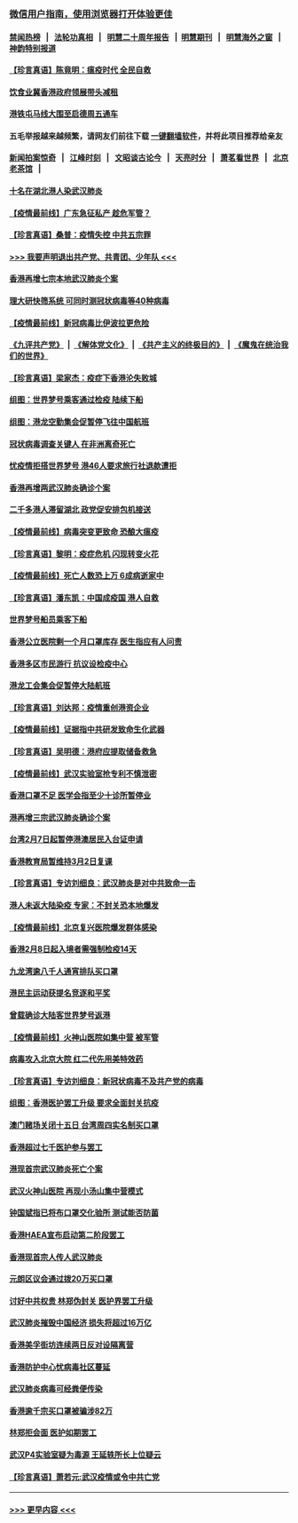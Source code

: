 ### [微信用户指南，使用浏览器打开体验更佳](https://github.com/gfw-breaker/banned-news1/blob/master/indexes/wechat-guide.md?t=0)
#### [禁闻热榜](热点新闻.md?t=0)  &nbsp;&nbsp;|&nbsp;&nbsp; [法轮功真相](https://github.com/gfw-breaker/truth/blob/master/README.md?t=0) &nbsp;&nbsp;|&nbsp;&nbsp; [明慧二十周年报告](https://github.com/gfw-breaker/mh-reports/blob/master/README.md?t=0) &nbsp;&nbsp;|&nbsp;&nbsp;[明慧期刊](https://github.com/gfw-breaker/mh-qikan) &nbsp;&nbsp;|&nbsp;&nbsp; [明慧海外之窗](https://github.com/gfw-breaker/mh-news/blob/master/README.md?t=0) &nbsp;&nbsp;|&nbsp;&nbsp; [神韵特别报道](https://github.com/gfw-breaker/mh-news/blob/master/shenyun.md?t=0)
#### [【珍言真语】陈竟明：瘟疫时代 全民自救](../pages/nsc415/n11866765.md?t=02140455) 
#### [饮食业冀香港政府领展带头减租](../pages/nsc415/n11864876.md?t=02140455) 
#### [港铁屯马线大围至启德周五通车](../pages/nsc415/n11864842.md?t=02140455) 
#### 五毛举报越来越频繁，请网友们前往下载 [一键翻墙软件](https://github.com/gfw-breaker/ssr-accounts)，并将此项目推荐给亲友
#### [新闻拍案惊奇](https://github.com/gfw-breaker/banned-news1/blob/master/pages/link4.md) &nbsp;&nbsp;|&nbsp;&nbsp; [江峰时刻](https://github.com/gfw-breaker/banned-news1/blob/master/pages/link4.md) &nbsp;&nbsp;|&nbsp;&nbsp; [文昭谈古论今](https://github.com/gfw-breaker/banned-news1/blob/master/pages/link4.md) &nbsp;&nbsp;|&nbsp;&nbsp; [天亮时分](https://github.com/gfw-breaker/banned-news1/blob/master/pages/link4.md) &nbsp;&nbsp;|&nbsp;&nbsp; [萧茗看世界](https://github.com/gfw-breaker/banned-news1/blob/master/pages/link4.md) &nbsp;&nbsp;|&nbsp;&nbsp; [北京老茶馆](https://github.com/gfw-breaker/banned-news1/blob/master/pages/link4.md) &nbsp;&nbsp;|&nbsp;&nbsp; 
#### [十名在湖北港人染武汉肺炎](../pages/nsc415/n11864807.md?t=02140455) 
#### [【疫情最前线】广东急征私产 趁危军管？](../pages/nsc415/n11864205.md?t=02140455) 
#### [【珍言真语】桑普：疫情失控 中共五宗罪](../pages/nsc415/n11864157.md?t=02140455) 
#### [>>> 我要声明退出共产党、共青团、少年队 <<<](https://github.com/begood0513/goodnews/blob/master/quit/letter.md) 
#### [香港再增七宗本地武汉肺炎个案](../pages/nsc415/n11862405.md?t=02140455) 
#### [理大研快筛系统 可同时测冠状病毒等40种病毒](../pages/nsc415/n11862376.md?t=02140455) 
#### [【疫情最前线】新冠病毒比伊波拉更危险](../pages/nsc415/n11862199.md?t=02140455) 
#### [《九评共产党》](https://github.com/begood0513/9ping.md/blob/master/README.md) &nbsp;|&nbsp; [《解体党文化》](../../../../jtdwh.md/blob/master/README.md)  &nbsp;|&nbsp; [《共产主义的终极目的》](../../../../gczydzjmd.md/blob/master/README.md) &nbsp;|&nbsp; [《魔鬼在统治我们的世界》](../../../../mgztzwmdsj.md/blob/master/README.md) 
#### [【珍言真语】梁家杰：疫症下香港沦失败城](../pages/nsc415/n11861588.md?t=02140455) 
#### [组图：世界梦号乘客通过检疫 陆续下船](../pages/nsc415/n11858302.md?t=02140455) 
#### [组图：港龙空勤集会促暂停飞往中国航班](../pages/nsc415/n11858190.md?t=02140455) 
#### [冠状病毒调查关键人 在非洲离奇死亡](../pages/nsc415/n11859798.md?t=02140455) 
#### [忧疫情拒搭世界梦号 港46人要求旅行社退款遭拒](../pages/nsc415/n11859849.md?t=02140455) 
#### [香港再增两武汉肺炎确诊个案](../pages/nsc415/n11859833.md?t=02140455) 
#### [二千多港人滞留湖北 政党促安排包机接送](../pages/nsc415/n11859831.md?t=02140455) 
#### [【疫情最前线】病毒突变更致命 恐酿大瘟疫](../pages/nsc415/n11859604.md?t=02140455) 
#### [【珍言真语】黎明：疫症危机 闪现转变火花](../pages/nsc415/n11859199.md?t=02140455) 
#### [【疫情最前线】死亡人数恐上万 6成病逝家中](../pages/nsc415/n11856687.md?t=02140455) 
#### [【珍言真语】潘东凯：中国成疫国 港人自救](../pages/nsc415/n11856962.md?t=02140455) 
#### [世界梦号船员乘客下船](../pages/nsc415/n11856883.md?t=02140455) 
#### [香港公立医院剩一个月口罩库存 医生指应有人问责](../pages/nsc415/n11856875.md?t=02140455) 
#### [香港多区市民游行 抗议设检疫中心](../pages/nsc415/n11856866.md?t=02140455) 
#### [港龙工会集会促暂停大陆航班](../pages/nsc415/n11856840.md?t=02140455) 
#### [【珍言真语】刘达邦：疫情重创港资企业](../pages/nsc415/n11854274.md?t=02140455) 
#### [【疫情最前线】证据指中共研发致命生化武器](../pages/nsc415/n11853087.md?t=02140455) 
#### [【珍言真语】吴明德：港府应提取储备救急](../pages/nsc415/n11852734.md?t=02140455) 
#### [【疫情最前线】武汉实验室抢专利不慎泄密](../pages/nsc415/n11850310.md?t=02140455) 
#### [香港口罩不足 医学会指至少十诊所暂停业](../pages/nsc415/n11850301.md?t=02140455) 
#### [港再增三宗武汉肺炎确诊个案](../pages/nsc415/n11850328.md?t=02140455) 
#### [台湾2月7日起暂停港澳居民入台证申请](../pages/nsc415/n11850304.md?t=02140455) 
#### [香港教育局暂维持3月2日复课](../pages/nsc415/n11850260.md?t=02140455) 
#### [【珍言真语】专访刘细良：武汉肺炎是对中共致命一击](../pages/nsc415/n11849934.md?t=02140455) 
#### [港人未返大陆染疫 专家：不封关恐本地爆发](../pages/nsc415/n11848021.md?t=02140455) 
#### [【疫情最前线】北京复兴医院爆发群体感染](../pages/nsc415/n11847626.md?t=02140455) 
#### [香港2月8日起入境者需强制检疫14天](../pages/nsc415/n11847658.md?t=02140455) 
#### [九龙湾逾八千人通宵排队买口罩](../pages/nsc415/n11847647.md?t=02140455) 
#### [港民主运动获提名竞逐和平奖](../pages/nsc415/n11847633.md?t=02140455) 
#### [曾载确诊大陆客世界梦号返港](../pages/nsc415/n11847608.md?t=02140455) 
#### [【疫情最前线】火神山医院如集中营 被军管](../pages/nsc415/n11847524.md?t=02140455) 
#### [病毒攻入北京大院 红二代先用美特效药](../pages/nsc415/n11847427.md?t=02140455) 
#### [【珍言真语】专访刘细良：新冠状病毒不及共产党的病毒](../pages/nsc415/n11847164.md?t=02140455) 
#### [组图：香港医护罢工升级 要求全面封关抗疫](../pages/nsc415/n11844107.md?t=02140455) 
#### [澳门赌场关闭十五日 台湾周四实名制买口罩](../pages/nsc415/n11845083.md?t=02140455) 
#### [香港超过七千医护参与罢工](../pages/nsc415/n11845051.md?t=02140455) 
#### [港现首宗武汉肺炎死亡个案](../pages/nsc415/n11844998.md?t=02140455) 
#### [武汉火神山医院 再现小汤山集中营模式](../pages/nsc415/n11844763.md?t=02140455) 
#### [钟国斌指已将布口罩交化验所 测试能否防菌](../pages/nsc415/n11842783.md?t=02140455) 
#### [香港HAEA宣布启动第二阶段罢工](../pages/nsc415/n11842723.md?t=02140455) 
#### [香港现首宗人传人武汉肺炎](../pages/nsc415/n11842766.md?t=02140455) 
#### [元朗区议会通过拨20万买口罩](../pages/nsc415/n11842754.md?t=02140455) 
#### [讨好中共权贵 林郑伪封关 医护界罢工升级](../pages/nsc415/n11842359.md?t=02140455) 
#### [武汉肺炎摧毁中国经济 损失将超过16万亿](../pages/nsc415/n11839723.md?t=02140455) 
#### [香港美孚街坊连续两日反对设隔离营](../pages/nsc415/n11839962.md?t=02140455) 
#### [香港防护中心忧病毒社区蔓延](../pages/nsc415/n11839933.md?t=02140455) 
#### [武汉肺炎病毒可经粪便传染](../pages/nsc415/n11839939.md?t=02140455) 
#### [香港逾千宗买口罩被骗涉82万](../pages/nsc415/n11839914.md?t=02140455) 
#### [林郑拒会面 医护如期罢工](../pages/nsc415/n11839892.md?t=02140455) 
#### [武汉P4实验室疑为毒源 王延轶所长上位疑云](../pages/nsc415/n11835543.md?t=02140455) 
#### [【珍言真语】萧若元:武汉疫情或令中共亡党](../pages/nsc415/n11829394.md?t=02140455) 

----
#### [ >>> 更早内容 <<< ](../indexes/nsc415-earlier.md)

